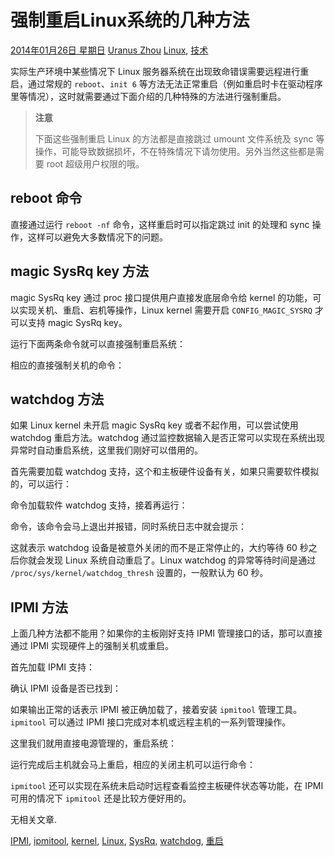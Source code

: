 # 强制重启Linux系统的几种方法

 [2014年01月26日 星期日](https://zohead.com/archives/linux-force-reboot/)  [Uranus Zhou](https://zohead.com/archives/author/admin/) [Linux](https://zohead.com/archives/category/technology/linux/), [技术](https://zohead.com/archives/category/technology/)

实际生产环境中某些情况下 Linux 服务器系统在出现致命错误需要远程进行重启，通过常规的 `reboot`、`init 6` 等方法无法正常重启（例如重启时卡在驱动程序里等情况），这时就需要通过下面介绍的几种特殊的方法进行强制重启。

> **注意**
>
> 下面这些强制重启 Linux 的方法都是直接跳过 umount 文件系统及 sync 等操作，可能导致数据损坏，不在特殊情况下请勿使用。另外当然这些都是需要 root 超级用户权限的哦。

## reboot 命令

直接通过运行 `reboot -nf` 命令，这样重启时可以指定跳过 init 的处理和 sync 操作，这样可以避免大多数情况下的问题。

## magic SysRq key 方法

magic SysRq key 通过 proc 接口提供用户直接发底层命令给 kernel 的功能，可以实现关机、重启、宕机等操作，Linux kernel 需要开启 `CONFIG_MAGIC_SYSRQ` 才可以支持 magic SysRq key。

运行下面两条命令就可以直接强制重启系统：

相应的直接强制关机的命令：

## watchdog 方法

如果 Linux kernel 未开启 magic SysRq key 或者不起作用，可以尝试使用 watchdog 重启方法。watchdog 通过监控数据输入是否正常可以实现在系统出现异常时自动重启系统，这里我们刚好可以借用的。

首先需要加载 watchdog 支持，这个和主板硬件设备有关，如果只需要软件模拟的，可以运行：

命令加载软件 watchdog 支持，接着再运行：

命令，该命令会马上退出并报错，同时系统日志中就会提示：

这就表示 watchdog 设备是被意外关闭的而不是正常停止的，大约等待 60 秒之后你就会发现 Linux 系统自动重启了。Linux watchdog 的异常等待时间是通过 `/proc/sys/kernel/watchdog_thresh` 设置的，一般默认为 60 秒。

## IPMI 方法

上面几种方法都不能用？如果你的主板刚好支持 IPMI 管理接口的话，那可以直接通过 IPMI 实现硬件上的强制关机或重启。

首先加载 IPMI 支持：

确认 IPMI 设备是否已找到：

如果输出正常的话表示 IPMI 被正确加载了，接着安装 `ipmitool` 管理工具。`ipmitool` 可以通过 IPMI 接口完成对本机或远程主机的一系列管理操作。

这里我们就用直接电源管理的，重启系统：

运行完成后主机就会马上重启，相应的关闭主机可以运行命令：

`ipmitool` 还可以实现在系统未启动时远程查看监控主板硬件状态等功能，在 IPMI 可用的情况下 `ipmitool` 还是比较方便好用的。

无相关文章.

 [IPMI](https://zohead.com/archives/tag/ipmi/), [ipmitool](https://zohead.com/archives/tag/ipmitool/), [kernel](https://zohead.com/archives/tag/kernel/), [Linux](https://zohead.com/archives/tag/linux/), [SysRq](https://zohead.com/archives/tag/sysrq/), [watchdog](https://zohead.com/archives/tag/watchdog/), [重启](https://zohead.com/archives/tag/reboot/)